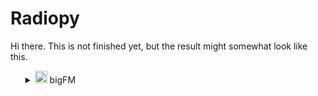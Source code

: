 # Radiopy

Hi there. This is not finished yet, but the result might somewhat look like this.

<ul>
<details>
<summary><img src="https://file.atsw.de/production/static/1729071412751/ab66799083e298839f274a7a8dd9fa15.svg" width=20 loading="lazy"> bigFM</summary>
Deutschlands biggste Beats<br>
<a href="https://www.bigfm.de/">Link to website</a><br><br>
<ul>
<details>
<summary>Dance</summary>
<br>
<ul>
<details>
<summary><img src="https://image.atsw.de/atsw/production/2024-07/bigfm-dr-web-clean-1600x1600.jpg?rect=0%2C0%2C1600%2C1600" width=20 loading="lazy"> bigFM Dance Radio mit Rob Green</summary>
bigFM Dance Radio - dein Webradio, mit dem du immer im Beat bleibst. Jeden Tag 24 Stunden in the Mix mit den neuesten Clubtracks und Dancefloor Hits.<br>
<a href="https://www.bigfm.de/webradio/danceradio">Link to website</a><br><br>
<iframe src="https://open.spotify.com/embed/playlist/4UuOYwQjR26uBoHjeH302N" width="50%" height="152" frameBorder="0" allowfullscreen="" allow="autoplay; clipboard-write; encrypted-media; fullscreen; picture-in-picture" loading="lazy"></iframe>
</details>
</ul>
<ul>
<details>
<summary><img src="https://image.atsw.de/atsw/production/2024-06/bigfm-tlowr24-cover-small-1920x1080.jpg?rect=425%2C0%2C1080%2C1080" width=20 loading="lazy"> One World Radio</summary>
One World Radio - der offizielle Radiosender von Tomorrowland!<br>
<a href="https://www.bigfm.de/webradio/one-world-radio">Link to website</a><br><br>
<iframe src="https://open.spotify.com/embed/playlist/7C1GY1TfyI5v5NuslLtifx" width="50%" height="152" frameBorder="0" allowfullscreen="" allow="autoplay; clipboard-write; encrypted-media; fullscreen; picture-in-picture" loading="lazy"></iframe>
</details>
</ul>
<ul>
<details>
<summary><img src="https://image.atsw.de/atsw/production/2024-07/bigfm-nitrox-edmp-web-clean-1600x1600.jpg?rect=0%2C0%2C1600%2C1600" width=20 loading="lazy"> EDM & Progressive - nitroX DJ-Mix</summary>
Hier gibt's nur die angesagtesten DJs! Die biggsten EDM-Tracks, Progressive House Music und Tech House. Jetzt einschalten!<br>
<a href="https://www.bigfm.de/webradio/edm-techno-dj-mix">Link to website</a><br><br>
<iframe src="https://open.spotify.com/embed/playlist/6aybscGzfapw1VBmgiFq1m" width="50%" height="152" frameBorder="0" allowfullscreen="" allow="autoplay; clipboard-write; encrypted-media; fullscreen; picture-in-picture" loading="lazy"></iframe>
</details>
</ul>
<ul>
<details>
<summary><img src="https://image.atsw.de/atsw/production/2024-07/bigfm-nitrox-dth-web-clean-1600x1600.jpg?rect=0%2C0%2C1600%2C1600" width=20 loading="lazy"> Deep & Tech House - nitroX DJ Mix</summary>
Hes a maniac Rockmaster B und die Crème de la Crème der bigFM DJs versorgen dich mit den besten DJ Mixes, direkt aus den Clubs<br>
<a href="https://www.bigfm.de/webradio/deep-tech-house-dj-mix">Link to website</a><br><br>
<iframe src="https://open.spotify.com/embed/playlist/0lvc7urIOjO8K28YhI0EaC" width="50%" height="152" frameBorder="0" allowfullscreen="" allow="autoplay; clipboard-write; encrypted-media; fullscreen; picture-in-picture" loading="lazy"></iframe>
</details>
</ul>
</details>
</ul>
<ul>
<details>
<summary>Hip-Hop & Rap</summary>
<br>
<ul>
<details>
<summary><img src="https://image.atsw.de/atsw/production/2024-07/bigfm-rnb-web-clean-1600x1600.jpg?rect=0%2C0%2C1600%2C1600" width=20 loading="lazy"> RnB</summary>
Auf dem RnB-Stream bekommst du die besten RnB und Soul Tracks der 90er, 2000er und von heute, rund um die Uhr und völlig kostenlos.<br>
<a href="https://www.bigfm.de/webradio/rnb">Link to website</a><br><br>
<iframe src="https://open.spotify.com/embed/playlist/5NDhhC01BdsBzAZxCOWWp6" width="50%" height="152" frameBorder="0" allowfullscreen="" allow="autoplay; clipboard-write; encrypted-media; fullscreen; picture-in-picture" loading="lazy"></iframe>
</details>
</ul>
<ul>
<details>
<summary><img src="https://image.atsw.de/atsw/production/2024-07/bigfm-hiphop-web-clean-1600x1600.jpg?rect=0%2C0%2C1600%2C1600" width=20 loading="lazy"> Hip-Hop</summary>
bigFM HIP-HOP ist dein Webradio mit den besten Hip Hop, Rap und RnB Tracks, und den neusten Kopfnickern aus den Clubs.<br>
<a href="https://www.bigfm.de/webradio/hip-hop">Link to website</a><br><br>
<iframe src="https://open.spotify.com/embed/playlist/5VYXAINZTpKJM7AHtwZYyy" width="50%" height="152" frameBorder="0" allowfullscreen="" allow="autoplay; clipboard-write; encrypted-media; fullscreen; picture-in-picture" loading="lazy"></iframe>
</details>
</ul>
<ul>
<details>
<summary><img src="https://image.atsw.de/atsw/production/2024-07/bigfm-usr-hh-web-clean-1600x1600.jpg?rect=0%2C0%2C1600%2C1600" width=20 loading="lazy"> US-Rap & Hip-Hop</summary>
Deine musikalische Reise durch die Geschichte des US Rap und US Hip-Hop, von den Pionieren bis zu den aktuellen Chartstürmern.<br>
<a href="https://www.bigfm.de/webradio/us-rap-hiphop">Link to website</a><br><br>
<iframe src="https://open.spotify.com/embed/playlist/10hQBYUynrmYCz1iGZZkXt" width="50%" height="152" frameBorder="0" allowfullscreen="" allow="autoplay; clipboard-write; encrypted-media; fullscreen; picture-in-picture" loading="lazy"></iframe>
</details>
</ul>
<ul>
<details>
<summary><img src="https://image.atsw.de/atsw/production/2024-07/bigfm-osrhh-web-clean-1600x1600.jpg?rect=0%2C0%2C1600%2C1600" width=20 loading="lazy"> Oldschool Rap & Hip-Hop</summary>
Im bigFM Oldschool Rap & Hip-Hop Stream findest du die fettesten Classic Hip-Hop Tracks from the past.<br>
<a href="https://www.bigfm.de/webradio/oldschool-rap-hiphop">Link to website</a><br><br>
<iframe src="https://open.spotify.com/embed/playlist/1E2Gvn5nxGgOvo4OeShb8p" width="50%" height="152" frameBorder="0" allowfullscreen="" allow="autoplay; clipboard-write; encrypted-media; fullscreen; picture-in-picture" loading="lazy"></iframe>
</details>
</ul>
<ul>
<details>
<summary><img src="https://image.atsw.de/atsw/production/2024-07/bigfm-dra-web-clean-1600x1600.jpg?rect=0%2C0%2C1600%2C1600" width=20 loading="lazy"> Dancehall - Reggae - Afrobeat</summary>
The very best from Jamaika to Cape Town.<br>
<a href="https://www.bigfm.de/webradio/dancehall-reggae-vibez">Link to website</a><br><br>
<iframe src="https://open.spotify.com/embed/playlist/2wDQAdi6Qoi4Mgu6xL4COQ" width="50%" height="152" frameBorder="0" allowfullscreen="" allow="autoplay; clipboard-write; encrypted-media; fullscreen; picture-in-picture" loading="lazy"></iframe>
</details>
</ul>
</details>
</ul>
<ul>
<details>
<summary>Party</summary>
<br>
<ul>
<details>
<summary><img src="https://image.atsw.de/atsw/production/2024-07/bigfm-party-web-clean-1600x1600.jpg?rect=0%2C0%2C1600%2C1600" width=20 loading="lazy"> Party</summary>
Dein bigFM Webradio für die besten Party Songs zum Abfeiern. 24 Stunden nonstop Party Musik mit den biggsten Beats.<br>
<a href="https://www.bigfm.de/webradio/party">Link to website</a><br><br>
<iframe src="https://open.spotify.com/embed/playlist/3eEwJuiAQ72jpqQskx43tx" width="50%" height="152" frameBorder="0" allowfullscreen="" allow="autoplay; clipboard-write; encrypted-media; fullscreen; picture-in-picture" loading="lazy"></iframe>
</details>
</ul>
<ul>
<details>
<summary><img src="https://image.atsw.de/atsw/production/2024-07/bigfm-mashup-web-clean-1600x1600.jpg?rect=0%2C0%2C1600%2C1600" width=20 loading="lazy"> Mashup</summary>
Ineinander, aufeinander, übereinander, miteinander - Das ist bigFM MASHUP dein Webradio mit den besten Mashups und Remixes. Jeden Tag, nonstop 24/7.<br>
<a href="https://www.bigfm.de/webradio/mashup">Link to website</a><br><br>
<iframe src="https://open.spotify.com/embed/playlist/0IkS3GNuO6sHbMJlvi1MZZ" width="50%" height="152" frameBorder="0" allowfullscreen="" allow="autoplay; clipboard-write; encrypted-media; fullscreen; picture-in-picture" loading="lazy"></iframe>
</details>
</ul>
<ul>
<details>
<summary><img src="https://image.atsw.de/atsw/production/2024-07/bigfm-gn-web-clean-1600x1600.jpg?rect=0%2C0%2C1600%2C1600" width=20 loading="lazy"> Groovenight - HipHop DJ Mix</summary>
Auf dem RNB-Stream bekommst du die besten RnB und Soul Tracks der 90er, 2000er und von heute, rund um die Uhr und völlig kostenlos.<br>
<a href="https://www.bigfm.de/webradio/groovenight">Link to website</a><br><br>
<iframe src="https://open.spotify.com/embed/playlist/7MekBChgerSWZ042FQgoe9" width="50%" height="152" frameBorder="0" allowfullscreen="" allow="autoplay; clipboard-write; encrypted-media; fullscreen; picture-in-picture" loading="lazy"></iframe>
</details>
</ul>
<ul>
<details>
<summary><img src="https://image.atsw.de/atsw/production/2024-07/bigfm-turnup-web-clean-1600x1600.jpg?rect=0%2C0%2C1600%2C1600" width=20 loading="lazy"> bigFM Turn UP</summary>
Master HP und die Crème de la Crème der bigFM DJs versorgen dich mit den besten DJ Mixes, direkt aus den Clubs.<br>
<a href="https://www.bigfm.de/webradio/urban-club-beats">Link to website</a><br><br>
<iframe src="https://open.spotify.com/embed/playlist/1UAXGVO4o8oYI9QERJnsjI" width="50%" height="152" frameBorder="0" allowfullscreen="" allow="autoplay; clipboard-write; encrypted-media; fullscreen; picture-in-picture" loading="lazy"></iframe>
</details>
</ul>
</details>
</ul>
<ul>
<details>
<summary>Regional</summary>
<br>
<ul>
<details>
<summary><img src="https://image.atsw.de/atsw/production/2024-07/bigfm-sl-web-clean-1600x1600_1.jpg?rect=0%2C0%2C1600%2C1600" width=20 loading="lazy"> Saarland</summary>
In diesem Stream kannst du nonstop das regionale bigFM-Programm für das Saarland hören. Easy und absolut kostenlos!<br>
<a href="https://www.bigfm.de/webradio/saarland">Link to website</a><br><br>
<iframe src="https://open.spotify.com/embed/playlist/0XDOTxdTmKFyWY5co9Jb6I" width="50%" height="152" frameBorder="0" allowfullscreen="" allow="autoplay; clipboard-write; encrypted-media; fullscreen; picture-in-picture" loading="lazy"></iframe>
</details>
</ul>
<ul>
<details>
<summary><img src="https://image.atsw.de/atsw/production/2024-07/bigfm-bln-web-clean-1600x1600.jpg?rect=0%2C0%2C1600%2C1600" width=20 loading="lazy"> Berlin</summary>
Die biggsten Beats für Deutschlands Hauptstadt! Bei bigFM Berlin bekommst du rund um die Uhr fettes Programm und aktuelle News.<br>
<a href="https://www.bigfm.de/webradio/bigfm-berlin">Link to website</a><br><br>
<iframe src="https://open.spotify.com/embed/playlist/0L9RUv6yObJpqsHq5ewldU" width="50%" height="152" frameBorder="0" allowfullscreen="" allow="autoplay; clipboard-write; encrypted-media; fullscreen; picture-in-picture" loading="lazy"></iframe>
</details>
</ul>
<ul>
<details>
<summary><img src="https://image.atsw.de/atsw/production/2024-07/bigfm-br-web-clean-1600x1600.jpg?rect=0%2C0%2C1600%2C1600" width=20 loading="lazy"> Bremen</summary>
Die biggsten Beats für Bremen: bigFM Bremen bringt dir die angesagtesten Tracks und alle aktuellen News - 24/7 und kostenlos.<br>
<a href="https://www.bigfm.de/webradio/bigfm-bremen">Link to website</a><br><br>
<iframe src="https://open.spotify.com/embed/playlist/6QsAjeMYIKxfhICSOBrAuo" width="50%" height="152" frameBorder="0" allowfullscreen="" allow="autoplay; clipboard-write; encrypted-media; fullscreen; picture-in-picture" loading="lazy"></iframe>
</details>
</ul>
<ul>
<details>
<summary><img src="https://image.atsw.de/atsw/production/2024-08/bigfm-hs-web-1600x1600.jpg?rect=center%2Cmiddle%2C1600%2C1600" width=20 loading="lazy"> Hessen</summary>
bigFM Hessen bringt dir 24/7 die biggsten Beats und alle aktuellen News aus der Region.<br>
<a href="https://www.bigfm.de/webradio/bigfm-hessen">Link to website</a><br><br>
<iframe src="https://open.spotify.com/embed/playlist/3RWzLzO9Fl8JI4YKYj7G0h" width="50%" height="152" frameBorder="0" allowfullscreen="" allow="autoplay; clipboard-write; encrypted-media; fullscreen; picture-in-picture" loading="lazy"></iframe>
</details>
</ul>
<ul>
<details>
<summary><img src="https://image.atsw.de/atsw/production/2024-07/bigfm-hh-web-clean-1600x1600.jpg?rect=0%2C0%2C1600%2C1600" width=20 loading="lazy"> Hamburg</summary>
Nur die angesagtesten Artists und Hits! bigFM Hamburg liefert dir 24/7 die biggsten Beats und aktuelle News aus der Hansestadt.<br>
<a href="https://www.bigfm.de/webradio/bigfm-hamburg">Link to website</a><br><br>
<iframe src="https://open.spotify.com/embed/playlist/00dycaXl9OpST9AlpnYzSq" width="50%" height="152" frameBorder="0" allowfullscreen="" allow="autoplay; clipboard-write; encrypted-media; fullscreen; picture-in-picture" loading="lazy"></iframe>
</details>
</ul>
<ul>
<details>
<summary><img src="https://image.atsw.de/atsw/production/2024-07/bigfm-nisa-web-clean-1600x1600.jpg?rect=0%2C0%2C1600%2C1600" width=20 loading="lazy"> Niedersachsen</summary>
bigFM Niedersachsen bringt dir 24/7 die biggsten Beats und alle aktuellen News aus der Region.<br>
<a href="https://www.bigfm.de/webradio/bigfm-niedersachsen">Link to website</a><br><br>
<iframe src="https://open.spotify.com/embed/playlist/3vq1sFhIYRyWBWdqyOW21x" width="50%" height="152" frameBorder="0" allowfullscreen="" allow="autoplay; clipboard-write; encrypted-media; fullscreen; picture-in-picture" loading="lazy"></iframe>
</details>
</ul>
<ul>
<details>
<summary><img src="https://image.atsw.de/atsw/production/2024-07/bigfm-rlp-web-clean-1600x1600.jpg?rect=0%2C0%2C1600%2C1600" width=20 loading="lazy"> Rheinland-Pfalz</summary>
Hier findest du das regionale Programm von bigFM für Rheinland-Pfalz. 24/7 und kostenlos im Stream hören.<br>
<a href="https://www.bigfm.de/webradio/bigfm-rheinland-pfalz">Link to website</a><br><br>
<iframe src="https://open.spotify.com/embed/playlist/3IpBlOPBWPaTUanpxX2dvj" width="50%" height="152" frameBorder="0" allowfullscreen="" allow="autoplay; clipboard-write; encrypted-media; fullscreen; picture-in-picture" loading="lazy"></iframe>
</details>
</ul>
<ul>
<details>
<summary><img src="https://image.atsw.de/atsw/production/2024-07/bigfm-bw-web-clean-1600x1600.jpg?rect=0%2C0%2C1600%2C1600" width=20 loading="lazy"> Baden-Württemberg</summary>
Bei bigFM Baden Württemberg erfährst du alle aktuellen News aus der Region. Der Stream ist nonstop und kostenlos verfügbar.<br>
<a href="https://www.bigfm.de/webradio/bigfm-baden-wuerttemberg">Link to website</a><br><br>
<iframe src="https://open.spotify.com/embed/playlist/5pOkW6cvDlWH7u4yCkWTUm" width="50%" height="152" frameBorder="0" allowfullscreen="" allow="autoplay; clipboard-write; encrypted-media; fullscreen; picture-in-picture" loading="lazy"></iframe>
</details>
</ul>
<ul>
<details>
<summary><img src="https://image.atsw.de/atsw/production/2024-07/bigfm-nrw-web-clean-1600x1600.jpg?rect=0%2C0%2C1600%2C1600" width=20 loading="lazy"> Nordrhein-Westfalen</summary>
Jetzt auch für Nordrhein-Westfalen: Die biggsten Beats und aktuelle News 24/7 bei bigFM Nordrhein-Westfalen. Immer die angesagtesten Artists und die fettesten Hits!<br>
<a href="https://www.bigfm.de/webradio/bigfm-nordrhein-westfalen">Link to website</a><br><br>
<iframe src="https://open.spotify.com/embed/playlist/4m3or9S8yKZwxj7tw9imXU" width="50%" height="152" frameBorder="0" allowfullscreen="" allow="autoplay; clipboard-write; encrypted-media; fullscreen; picture-in-picture" loading="lazy"></iframe>
</details>
</ul>
</details>
</ul>
<ul>
<details>
<summary>Mixed</summary>
<br>
<ul>
<details>
<summary><img src="https://image.atsw.de/atsw/production/2024-07/bigfm-rock-web-clean-1600x1600.jpg?rect=0%2C0%2C1600%2C1600" width=20 loading="lazy"> Rock</summary>
bigFM Rock: Dein Rock Radio Soundtrack für jeden Tag<br>
<a href="https://www.bigfm.de/webradio/rock">Link to website</a><br><br>
<iframe src="https://open.spotify.com/embed/playlist/4f95mtHRYtUZdCpbrnJkv3" width="50%" height="152" frameBorder="0" allowfullscreen="" allow="autoplay; clipboard-write; encrypted-media; fullscreen; picture-in-picture" loading="lazy"></iframe>
</details>
</ul>
<ul>
<details>
<summary><img src="https://image.atsw.de/atsw/production/2024-07/bigfm-lf-web-clean-1600x1600.jpg?rect=0%2C0%2C1600%2C1600" width=20 loading="lazy"> LoFi Focus</summary>
Mehr Konzentration und besser lernen mit dem bigFM LoFi Focus-Stream. Chillige Beats mit leichtem Hip-Hop. Ideal für Home und Office.<br>
<a href="https://www.bigfm.de/webradio/lofi">Link to website</a><br><br>
<iframe src="https://open.spotify.com/embed/playlist/4X73fv3apFB3HSvJqaQb4o" width="50%" height="152" frameBorder="0" allowfullscreen="" allow="autoplay; clipboard-write; encrypted-media; fullscreen; picture-in-picture" loading="lazy"></iframe>
</details>
</ul>
<ul>
<details>
<summary><img src="https://image.atsw.de/atsw/production/2024-07/bigfm-xm-web-clean-1600x1600.jpg?rect=0%2C0%2C1600%2C1600" width=20 loading="lazy"> XMAS</summary>
Die biggsten XMAS-Hits nonstop im kostenlosen Stream! Mit dabei sind u.a. Ariana Grande, Lady Gaga, Justin Bieber, Sido, Snoop Dogg und Kanye West.<br>
<a href="https://www.bigfm.de/webradio/xmas">Link to website</a><br><br>
<iframe src="https://open.spotify.com/embed/playlist/0RW3u97CRZGYS66Ju6VlsS" width="50%" height="152" frameBorder="0" allowfullscreen="" allow="autoplay; clipboard-write; encrypted-media; fullscreen; picture-in-picture" loading="lazy"></iframe>
</details>
</ul>
<ul>
<details>
<summary><img src="https://image.atsw.de/atsw/production/2024-07/bigfm-gpt-web-clean-1600x1600.jpg?rect=0%2C0%2C1600%2C1600" width=20 loading="lazy"> bigGPT - AI Audio Experience</summary>
Das ist bigGPT - AI generated Audio Experience für Deutschland. Mit synthetischen Stimmen, KI-generierten Inhalten und den bigGPT Top 40 der meistgestreamten Songs im Netz.<br>
<a href="https://www.bigfm.de/webradio/biggpt">Link to website</a><br><br>
<iframe src="https://open.spotify.com/embed/playlist/4xlPwJ9x1rfwD1XXNxauNL" width="50%" height="152" frameBorder="0" allowfullscreen="" allow="autoplay; clipboard-write; encrypted-media; fullscreen; picture-in-picture" loading="lazy"></iframe>
</details>
</ul>
<ul>
<details>
<summary><img src="https://image.atsw.de/atsw/production/2024-07/bigfm-ch-web-clean-1600x1600.jpg?rect=0%2C0%2C1600%2C1600" width=20 loading="lazy"> Charts und aktuelle Hits</summary>
Dein bigFM Webradio für die neueste Musik und Deutschlands biggste Beats. Hier hörst du deine Lieblingstracks, deine Top 100 Hits und Newcomer aus allen Musikrichtungen<br>
<a href="https://www.bigfm.de/webradio/charts">Link to website</a><br><br>
<iframe src="https://open.spotify.com/embed/playlist/6ZJ6knJMNLOzz5SY0WZsr1" width="50%" height="152" frameBorder="0" allowfullscreen="" allow="autoplay; clipboard-write; encrypted-media; fullscreen; picture-in-picture" loading="lazy"></iframe>
</details>
</ul>
<ul>
<details>
<summary><img src="https://image.atsw.de/atsw/production/2024-07/bigfm-sl-web-clean-1600x1600.jpg?rect=0%2C0%2C1600%2C1600" width=20 loading="lazy"> Sunset Lounge</summary>
In der bigFM Sunset Lounge kannst du dich zu den besten Chill-Out, Ambient und Lounge Songs entspannen und einfach mal abschalten.<br>
<a href="https://www.bigfm.de/webradio/sunset-lounge">Link to website</a><br><br>
<iframe src="https://open.spotify.com/embed/playlist/0cUBCA1SCEYm66CMpfVUTM" width="50%" height="152" frameBorder="0" allowfullscreen="" allow="autoplay; clipboard-write; encrypted-media; fullscreen; picture-in-picture" loading="lazy"></iframe>
</details>
</ul>
<ul>
<details>
<summary><img src="https://image.atsw.de/atsw/production/2024-07/bigfm-jm-web-clean-1600x1600.jpg?rect=0%2C0%2C1600%2C1600" width=20 loading="lazy"> bigFM Just Music</summary>
Erlebe die besten Hits auf bigFM Just Music, deinem ultimativen musikalischen Begleiter für jede Gelegenheit! Egal, ob du Hausaufgaben machst, mit Freunden abhängst oder einfach nur chillst!<br>
<a href="https://www.bigfm.de/webradio/bigfm-just-music">Link to website</a><br><br>
<iframe src="https://open.spotify.com/embed/playlist/53c1f84mGTIKcpOszjuJUU" width="50%" height="152" frameBorder="0" allowfullscreen="" allow="autoplay; clipboard-write; encrypted-media; fullscreen; picture-in-picture" loading="lazy"></iframe>
</details>
</ul>
<ul>
<details>
<summary><img src="https://image.atsw.de/atsw/production/2024-07/bigfm-sw-web-clean-1600x1600.jpg?rect=0%2C0%2C1600%2C1600" width=20 loading="lazy"> Sports and Workout</summary>
Willkommen bei bigFM Sports & Workout – dein ultimatives Webradio für Workout Musik und motivierende Klänge, die dich beim Sport treiben begleiten.<br>
<a href="https://www.bigfm.de/webradio/sports-and-workout">Link to website</a><br><br>
<iframe src="https://open.spotify.com/embed/playlist/2Twe2h6CmO2oJyONEUkUNu" width="50%" height="152" frameBorder="0" allowfullscreen="" allow="autoplay; clipboard-write; encrypted-media; fullscreen; picture-in-picture" loading="lazy"></iframe>
</details>
</ul>
</details>
</ul>
<ul>
<details>
<summary>Deutschrap</summary>
<br>
<ul>
<details>
<summary><img src="https://image.atsw.de/atsw/production/2024-07/bigfm-apache207-web-clean-1600x1600.jpg?rect=0%2C0%2C1600%2C1600" width=20 loading="lazy"> Apache 207</summary>
Nonstop alle Songs von Apache 207! Von "Roller", "Bläulich", "Matrix", "Fame" bis "Komet", den Apache 207 mit Udo Lindenberg performt.<br>
<a href="https://www.bigfm.de/webradio/apache-207">Link to website</a><br><br>
<iframe src="https://open.spotify.com/embed/playlist/43ubRhmvnM5DOot9Yf1aBP" width="50%" height="152" frameBorder="0" allowfullscreen="" allow="autoplay; clipboard-write; encrypted-media; fullscreen; picture-in-picture" loading="lazy"></iframe>
</details>
</ul>
<ul>
<details>
<summary><img src="https://image.atsw.de/atsw/production/2024-07/bigfm-drr-web-clean-1600x1600.jpg?rect=0%2C0%2C1600%2C1600" width=20 loading="lazy"> Deutschrap rasiert Radio</summary>
Das Deutschrap Webradio mit Reece!<br>
<a href="https://www.bigfm.de/webradio/deutschrap-rasiert">Link to website</a><br><br>
<iframe src="https://open.spotify.com/embed/playlist/61ZpCHMr0uWJrXl3W15FCo" width="50%" height="152" frameBorder="0" allowfullscreen="" allow="autoplay; clipboard-write; encrypted-media; fullscreen; picture-in-picture" loading="lazy"></iframe>
</details>
</ul>
<ul>
<details>
<summary><img src="https://image.atsw.de/atsw/production/2024-07/bigfm-drrb-web-clean-1600x1600.jpg?rect=0%2C0%2C1600%2C1600" width=20 loading="lazy"> Deutschrap rasiert brandneu</summary>
Die neuesten Deutschrap Tracks aus den Charts. Immer brandaktuell, immer die heißesten Beats und Tracks aus Deutschland.<br>
<a href="https://www.bigfm.de/webradio/deutscher-hiphop-charts">Link to website</a><br><br>
<iframe src="https://open.spotify.com/embed/playlist/4jBPDelnIj1NxZaqpSuK9E" width="50%" height="152" frameBorder="0" allowfullscreen="" allow="autoplay; clipboard-write; encrypted-media; fullscreen; picture-in-picture" loading="lazy"></iframe>
</details>
</ul>
<ul>
<details>
<summary><img src="https://image.atsw.de/atsw/production/2024-07/bigfm-oldschool-dr-web-clean-1600x1600.jpg?rect=0%2C0%2C1600%2C1600" width=20 loading="lazy"> Oldschool Deutschrap</summary>
Die Klassiker des Deutschrap von München bis in den hohen Norden und in die Hauptstadt Berlin. Top Artists nonstop im Stream.<br>
<a href="https://www.bigfm.de/webradio/oldschool-deutschrap-hiphop">Link to website</a><br><br>
<iframe src="https://open.spotify.com/embed/playlist/37uEIT2N13aRuSRgvqdTDl" width="50%" height="152" frameBorder="0" allowfullscreen="" allow="autoplay; clipboard-write; encrypted-media; fullscreen; picture-in-picture" loading="lazy"></iframe>
</details>
</ul>
</details>
</ul>
<ul>
<details>
<summary>Worldwide</summary>
<br>
<ul>
<details>
<summary><img src="https://image.atsw.de/atsw/production/2024-07/bigfm-balkan-web-clean-1600x1600.jpg?rect=0%2C0%2C1600%2C1600" width=20 loading="lazy"> Balkan</summary>
Die fettesten Beats vom Balkan. Nur hier kannst Du aktuelle und traditionelle Musik von Griechenland über Serbien, Kroatien, dem Kosovo bis hin zur Türkei in the mix online hören.<br>
<a href="https://www.bigfm.de/webradio/bigbalkan">Link to website</a><br><br>
<iframe src="https://open.spotify.com/embed/playlist/0zQWPNyb867G97eKyJAnNq" width="50%" height="152" frameBorder="0" allowfullscreen="" allow="autoplay; clipboard-write; encrypted-media; fullscreen; picture-in-picture" loading="lazy"></iframe>
</details>
</ul>
<ul>
<details>
<summary><img src="https://image.atsw.de/atsw/production/2024-07/bigfm-bm-web-clean-1600x1600.jpg?rect=0%2C0%2C1600%2C1600" width=20 loading="lazy"> bigMuzyka</summary>
bigMUZYKA bringt euch die besten und bekanntesten Tracks aus Russland, Kasachstan oder der Ukraine von heute und aus den letzten Jahren.<br>
<a href="https://www.bigfm.de/webradio/bigmuzyka">Link to website</a><br><br>
<iframe src="https://open.spotify.com/embed/playlist/4cfl9f62Ch4jew2gHmloyL" width="50%" height="152" frameBorder="0" allowfullscreen="" allow="autoplay; clipboard-write; encrypted-media; fullscreen; picture-in-picture" loading="lazy"></iframe>
</details>
</ul>
<ul>
<details>
<summary><img src="https://image.atsw.de/atsw/production/2024-07/bigfm-lb-web-clean-1600x1600.jpg?rect=0%2C0%2C1600%2C1600" width=20 loading="lazy"> Latin Beats</summary>
Die biggsten Latin Hits aus Lateinamerika. Shakira, Marc Anthony, Maluma, Pitbull, Enrique Iglesias, Bad Bunny, Daddy Yankee, uvm.<br>
<a href="https://www.bigfm.de/webradio/latin-beats">Link to website</a><br><br>
<iframe src="https://open.spotify.com/embed/playlist/7lLAkhQhBvfJCI72UnEMmh" width="50%" height="152" frameBorder="0" allowfullscreen="" allow="autoplay; clipboard-write; encrypted-media; fullscreen; picture-in-picture" loading="lazy"></iframe>
</details>
</ul>
<ul>
<details>
<summary><img src="https://image.atsw.de/atsw/production/2024-07/bigfm-wb-web-clean-1600x1600.jpg?rect=0%2C0%2C1600%2C1600" width=20 loading="lazy"> World Beats</summary>
bigFM Worldbeats ist Dein Online-Radio für die biggsten Beats aus Ost und West. Hier kannst Du rund um die Uhr die beste Musik aus Orient und Okzident kostenlos hören.<br>
<a href="https://www.bigfm.de/webradio/world-beats">Link to website</a><br><br>
<iframe src="https://open.spotify.com/embed/playlist/2GwpXmcH6N5JopFexruJtW" width="50%" height="152" frameBorder="0" allowfullscreen="" allow="autoplay; clipboard-write; encrypted-media; fullscreen; picture-in-picture" loading="lazy"></iframe>
</details>
</ul>
<ul>
<details>
<summary><img src="https://image.atsw.de/atsw/production/2024-07/bigfm-dra-web-clean-1600x1600.jpg?rect=0%2C0%2C1600%2C1600" width=20 loading="lazy"> Dancehall - Reggae - Afrobeat</summary>
The very best from Jamaika to Cape Town.<br>
<a href="https://www.bigfm.de/webradio/dancehall-reggae-vibez">Link to website</a><br><br>
<iframe src="https://open.spotify.com/embed/playlist/2wDQAdi6Qoi4Mgu6xL4COQ" width="50%" height="152" frameBorder="0" allowfullscreen="" allow="autoplay; clipboard-write; encrypted-media; fullscreen; picture-in-picture" loading="lazy"></iframe>
</details>
</ul>
<ul>
<details>
<summary><img src="https://image.atsw.de/atsw/production/2024-07/bigfm-bigses-web-clean-1600x1600.jpg?rect=0%2C0%2C1600%2C1600" width=20 loading="lazy"> SES (Türkei)</summary>
Auf bigSES, dem Number One Internetradio für türkischsprachige Musik, hörst Du zu jeder Zeit die populärsten Songs aus der Türkei.<br>
<a href="https://www.bigfm.de/webradio/turkische-musik-bigses">Link to website</a><br><br>
<iframe src="https://open.spotify.com/embed/playlist/1cLgX4qIoNZYrZqR5eN151" width="50%" height="152" frameBorder="0" allowfullscreen="" allow="autoplay; clipboard-write; encrypted-media; fullscreen; picture-in-picture" loading="lazy"></iframe>
</details>
</ul>
</details>
</ul>
<ul>
<details>
<summary>Throwback</summary>
<br>
<ul>
<details>
<summary><img src="https://image.atsw.de/atsw/production/2024-07/bigfm-throwback-web-clean-1600x1600.jpg?rect=0%2C0%2C1600%2C1600" width=20 loading="lazy"> bigFM Throwback: Die Besten Songs von 1999-2017</summary>
bigFM Throwback: Eine einzigartige Musikreise mit den besten Songs von 1999 bis 2017<br>
<a href="https://www.bigfm.de/webradio/throwback">Link to website</a><br><br>
<iframe src="https://open.spotify.com/embed/playlist/13yGOrMoVDMI0oJ2ImErei" width="50%" height="152" frameBorder="0" allowfullscreen="" allow="autoplay; clipboard-write; encrypted-media; fullscreen; picture-in-picture" loading="lazy"></iframe>
</details>
</ul>
<ul>
<details>
<summary><img src="https://image.atsw.de/atsw/production/2024-07/bigfm-osrhh-web-clean-1600x1600.jpg?rect=0%2C0%2C1600%2C1600" width=20 loading="lazy"> Oldschool Rap & Hip-Hop</summary>
Im bigFM Oldschool Rap & Hip-Hop Stream findest du die fettesten Classic Hip-Hop Tracks from the past.<br>
<a href="https://www.bigfm.de/webradio/oldschool-rap-hiphop">Link to website</a><br><br>
<iframe src="https://open.spotify.com/embed/playlist/1E2Gvn5nxGgOvo4OeShb8p" width="50%" height="152" frameBorder="0" allowfullscreen="" allow="autoplay; clipboard-write; encrypted-media; fullscreen; picture-in-picture" loading="lazy"></iframe>
</details>
</ul>
<ul>
<details>
<summary><img src="https://image.atsw.de/atsw/production/2024-07/bigfm-2010er-web-clean-1600x1600.jpg?rect=0%2C0%2C1600%2C1600" width=20 loading="lazy"> bigFM Throwback 2010er</summary>
Dieser Stream bringt dir die Musik zurück, die du liebst und zu der du früher getanzt hast. Tauche ein in die Musik der 2010er Jahre und lass dich von den Hits dieser Ära wieder begeistern!<br>
<a href="https://www.bigfm.de/webradio/bigfm-throwback-2010er">Link to website</a><br><br>
<iframe src="https://open.spotify.com/embed/playlist/3R03VRkKumHXqpdmVpAUJk" width="50%" height="152" frameBorder="0" allowfullscreen="" allow="autoplay; clipboard-write; encrypted-media; fullscreen; picture-in-picture" loading="lazy"></iframe>
</details>
</ul>
<ul>
<details>
<summary><img src="https://image.atsw.de/atsw/production/2024-07/bigfm-2000er-web-clean-1600x1600.jpg?rect=0%2C0%2C1600%2C1600" width=20 loading="lazy"> bigFM Throwback 2000er</summary>
Diese Playlist ist wie eine Zeitmaschine für deine Ohren, die alte, aber immer noch großartige Songs spielt und dich an glückliche Momente deines Lebens erinnert.<br>
<a href="https://www.bigfm.de/webradio/bigfm-throwback-2000er">Link to website</a><br><br>
<iframe src="https://open.spotify.com/embed/playlist/4rSci8Zk4DPFDIbzkjL1E3" width="50%" height="152" frameBorder="0" allowfullscreen="" allow="autoplay; clipboard-write; encrypted-media; fullscreen; picture-in-picture" loading="lazy"></iframe>
</details>
</ul>
<ul>
<details>
<summary><img src="https://image.atsw.de/atsw/production/2024-07/bigfm-oldschool-dr-web-clean-1600x1600.jpg?rect=0%2C0%2C1600%2C1600" width=20 loading="lazy"> Oldschool Deutschrap</summary>
Die Klassiker des Deutschrap von München bis in den hohen Norden und in die Hauptstadt Berlin. Top Artists nonstop im Stream.<br>
<a href="https://www.bigfm.de/webradio/oldschool-deutschrap-hiphop">Link to website</a><br><br>
<iframe src="https://open.spotify.com/embed/playlist/37uEIT2N13aRuSRgvqdTDl" width="50%" height="152" frameBorder="0" allowfullscreen="" allow="autoplay; clipboard-write; encrypted-media; fullscreen; picture-in-picture" loading="lazy"></iframe>
</details>
</ul>
</details>
</ul>
</details>
</ul>
